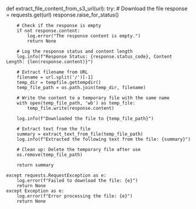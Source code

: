 def extract_file_content_from_s3_url(url):
    try:
        # Download the file
        response = requests.get(url)
        response.raise_for_status()

        # Check if the response is empty
        if not response.content:
            log.error("The response content is empty.")
            return None

        # Log the response status and content length
        log.info(f"Response Status: {response.status_code}, Content Length: {len(response.content)}")

        # Extract filename from URL
        filename = url.split('/')[-1]
        temp_dir = tempfile.gettempdir()
        temp_file_path = os.path.join(temp_dir, filename)

        # Write the content to a temporary file with the same name
        with open(temp_file_path, 'wb') as temp_file:
            temp_file.write(response.content)

        log.info(f"Downloaded the file to {temp_file_path}")

        # Extract text from the file
        summary = extract_text_from_file(temp_file_path)
        log.info(f"Extracted the following text from the file: {summary}")

        # Clean up: Delete the temporary file after use
        os.remove(temp_file_path)

        return summary

    except requests.RequestException as e:
        log.error(f"Failed to download the file: {e}")
        return None
    except Exception as e:
        log.error(f"Error processing the file: {e}")
        return None